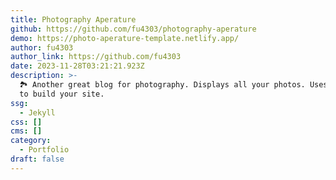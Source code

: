 ```yaml
---
title: Photography Aperature
github: https://github.com/fu4303/photography-aperature
demo: https://photo-aperature-template.netlify.app/
author: fu4303
author_link: https://github.com/fu4303
date: 2023-11-28T03:21:21.923Z
description: >-
  🏞 Another great blog for photography. Displays all your photos. Uses Jekyll
  to build your site.
ssg:
  - Jekyll
css: []
cms: []
category:
  - Portfolio
draft: false
---
```

